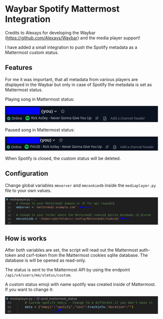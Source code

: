 # Waybar Spotify Mattermost Integration

Credits to Alexays for developing the Waybar (https://github.com/Alexays/Waybar) and the media player support!

I have added a small integration to push the Spotify metadata as a Mattermost custom status.

## Features

For me it was important, that all metadata from various players are displayed in the Waybar but only in case of Spotify the metadata is set as Mattermost status.

Playing song in Mattermost status:

![Playing Song](images/mm-song-plays.png?raw=true "Playing Song in Mattermost Status")

Paused song in Mattermost status:

![Paused Song](images/mm-song-pause.png?raw=true "Paused Song in Mattermost Status")

When Spotify is closed, the custom status will be deleted.

## Configuration

Change global variables `mmserver` and `mmcookiedb` inside the `mediaplayer.py` file to your own values.

![Mattermost Configuration](images/mm-config.png?raw=true "Mattermost Configuration")

## How is works

After both variables are set, the script will read out the Mattermost auth-token and csrf-token from the Mattermost cookies sqlite database. The database is will be opened as read-only.

The status is sent to the Mattermost API by using the endpoint `/api/v4/users/me/status/custom`.

A custom status emoji with name spotify was created inside of Mattermost. If you want to change it:

![Mattermost Custom Emoji](images/mm-config-emoji.png?raw=true "Mattermost Custom Emoji")



